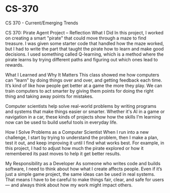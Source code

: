 # CS-370
CS 370 - Current/Emerging Trends 

CS 370: Pirate Agent Project – Reflection
What I Did
In this project, I worked on creating a smart "pirate" that could move through a maze to find treasure. I was given some starter code that handled how the maze worked, but I had to write the part that taught the pirate how to learn and make good decisions. I used something called Q-learning, which is a method where the pirate learns by trying different paths and figuring out which ones lead to rewards.

What I Learned and Why It Matters
This class showed me how computers can "learn" by doing things over and over, and getting feedback each time. It’s kind of like how people get better at a game the more they play. We can train computers to act smarter by giving them points for doing the right thing and taking away points for mistakes.

Computer scientists help solve real-world problems by writing programs and systems that make things easier or smarter. Whether it's AI in a game or navigation in a car, these kinds of projects show how the skills I’m learning now can be used to build useful tools in everyday life.

How I Solve Problems as a Computer Scientist
When I run into a new challenge, I start by trying to understand the problem, then I make a plan, test it out, and keep improving it until I find what works best. For example, in this project, I had to adjust how much the pirate explored or how it remembered its past moves to help it get better results.

My Responsibility as a Developer
As someone who writes code and builds software, I need to think about how what I create affects people. Even if it’s just a simple game project, the same ideas can be used in real systems. That means I have to be careful to make things fair, clear, and safe for users — and always think about how my work might impact others.
